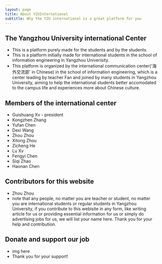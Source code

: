 ```yaml
---
layout: page
title: About YZUInternational
subtitle: Why the YZU international is a great platform for you
---
```

## The Yangzhou University international Center
- This is a platform purely made for the students and by the students.
- This is a platform initially made for international students in the school of information engineering in Yangzhou Univerisity.
- This platform is organized by the international communication center('海外交流部' in Chinese) in the school of information engineering, which is a center leading by teacher Fan and joined by many students in Yangzhou University, aiming to help the international students better accomodated to the campus life and experiences more about Chinese culture. 

## Members of the international center
- Guishuang Xv - president
- Kongzhen Zhang 
- Yufan Chen
- Dexi Wang
- Zhou Zhou
- Xitong Zhou
- Zicheng He
- Lu Xv
- Fengyi Chen
- Siqi Zhao
- Haonan Chen

## Contributors for this website
- Zhou Zhou
- note that any people, no matter you are teacher or student, no matter you are international students or regular students in Yangzhou University, if you contribute to this webisite in any form, like writing article for us or providing essential information for us or simply do advertising jobs for us, we will list your name here. Thank you for your help and contribution.

## Donate and support our job
- img here
- Thank you for your support!
